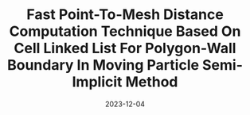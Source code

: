 ---
title: "Fast Point-To-Mesh Distance Computation Technique Based On Cell Linked List For Polygon-Wall Boundary In Moving Particle Semi-Implicit Method"
collection: publications
permalink: /publication/2023-12-04-fast-point-to-mesh
date: 2023-12-04
venue: 'VIII International Conference on Particle-Based Methods (PARTICLES 2023)'
paperurl: 'https://doi.org/10.23967/c.particles.2023.036'
citation: 'Teixeira, M. C. B.; Pereira, L. S.; Amaro Junior, R. A.; Cheng, L. Y. (2023). &quot;Fast Point-To-Mesh Distance Computation Technique Based On Cell Linked List For Polygon-Wall Boundary In Moving Particle Semi-Implicit Method.&quot; <i>VIII International Conference on Particle-Based Methods (PARTICLES 2023)</i>.'
---